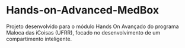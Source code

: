 # Hands-on-Advanced-MedBox
Projeto desenvolvido para o módulo Hands On Avançado do programa Maloca das iCoisas (UFRR), focado no desenvolvimento de um compartimento inteligente.
